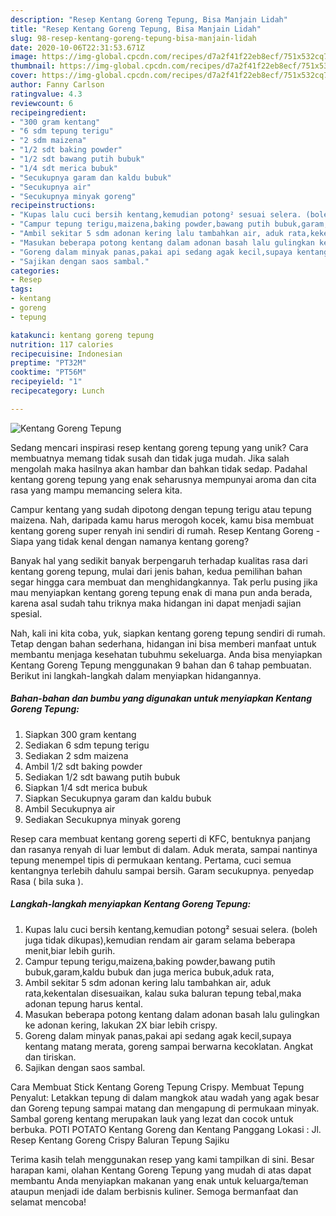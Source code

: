 ```yaml
---
description: "Resep Kentang Goreng Tepung, Bisa Manjain Lidah"
title: "Resep Kentang Goreng Tepung, Bisa Manjain Lidah"
slug: 98-resep-kentang-goreng-tepung-bisa-manjain-lidah
date: 2020-10-06T22:31:53.671Z
image: https://img-global.cpcdn.com/recipes/d7a2f41f22eb8ecf/751x532cq70/kentang-goreng-tepung-foto-resep-utama.jpg
thumbnail: https://img-global.cpcdn.com/recipes/d7a2f41f22eb8ecf/751x532cq70/kentang-goreng-tepung-foto-resep-utama.jpg
cover: https://img-global.cpcdn.com/recipes/d7a2f41f22eb8ecf/751x532cq70/kentang-goreng-tepung-foto-resep-utama.jpg
author: Fanny Carlson
ratingvalue: 4.3
reviewcount: 6
recipeingredient:
- "300 gram kentang"
- "6 sdm tepung terigu"
- "2 sdm maizena"
- "1/2 sdt baking powder"
- "1/2 sdt bawang putih bubuk"
- "1/4 sdt merica bubuk"
- "Secukupnya garam dan kaldu bubuk"
- "Secukupnya air"
- "Secukupnya minyak goreng"
recipeinstructions:
- "Kupas lalu cuci bersih kentang,kemudian potong² sesuai selera. (boleh juga tidak dikupas),kemudian rendam air garam selama beberapa menit,biar lebih gurih."
- "Campur tepung terigu,maizena,baking powder,bawang putih bubuk,garam,kaldu bubuk dan juga merica bubuk,aduk rata,"
- "Ambil sekitar 5 sdm adonan kering lalu tambahkan air, aduk rata,kekentalan disesuaikan, kalau suka baluran tepung tebal,maka adonan tepung harus kental."
- "Masukan beberapa potong kentang dalam adonan basah lalu gulingkan ke adonan kering, lakukan 2X biar lebih crispy."
- "Goreng dalam minyak panas,pakai api sedang agak kecil,supaya kentang matang merata, goreng sampai berwarna kecoklatan. Angkat dan tiriskan."
- "Sajikan dengan saos sambal."
categories:
- Resep
tags:
- kentang
- goreng
- tepung

katakunci: kentang goreng tepung 
nutrition: 117 calories
recipecuisine: Indonesian
preptime: "PT32M"
cooktime: "PT56M"
recipeyield: "1"
recipecategory: Lunch

---
```



![Kentang Goreng Tepung](https://img-global.cpcdn.com/recipes/d7a2f41f22eb8ecf/751x532cq70/kentang-goreng-tepung-foto-resep-utama.jpg)

Sedang mencari inspirasi resep kentang goreng tepung yang unik? Cara membuatnya memang tidak susah dan tidak juga mudah. Jika salah mengolah maka hasilnya akan hambar dan bahkan tidak sedap. Padahal kentang goreng tepung yang enak seharusnya mempunyai aroma dan cita rasa yang mampu memancing selera kita.

Campur kentang yang sudah dipotong dengan tepung terigu atau tepung maizena. Nah, daripada kamu harus merogoh kocek, kamu bisa membuat kentang goreng super renyah ini sendiri di rumah. Resep Kentang Goreng - Siapa yang tidak kenal dengan namanya kentang goreng?

Banyak hal yang sedikit banyak berpengaruh terhadap kualitas rasa dari kentang goreng tepung, mulai dari jenis bahan, kedua pemilihan bahan segar hingga cara membuat dan menghidangkannya. Tak perlu pusing jika mau menyiapkan kentang goreng tepung enak di mana pun anda berada, karena asal sudah tahu triknya maka hidangan ini dapat menjadi sajian spesial.


Nah, kali ini kita coba, yuk, siapkan kentang goreng tepung sendiri di rumah. Tetap dengan bahan sederhana, hidangan ini bisa memberi manfaat untuk membantu menjaga kesehatan tubuhmu sekeluarga. Anda bisa menyiapkan Kentang Goreng Tepung menggunakan 9 bahan dan 6 tahap pembuatan. Berikut ini langkah-langkah dalam menyiapkan hidangannya.

<!--inarticleads1-->

##### Bahan-bahan dan bumbu yang digunakan untuk menyiapkan Kentang Goreng Tepung:

1. Siapkan 300 gram kentang
1. Sediakan 6 sdm tepung terigu
1. Sediakan 2 sdm maizena
1. Ambil 1/2 sdt baking powder
1. Sediakan 1/2 sdt bawang putih bubuk
1. Siapkan 1/4 sdt merica bubuk
1. Siapkan Secukupnya garam dan kaldu bubuk
1. Ambil Secukupnya air
1. Sediakan Secukupnya minyak goreng


Resep cara membuat kentang goreng seperti di KFC, bentuknya panjang dan rasanya renyah di luar lembut di dalam. Aduk merata, sampai nantinya tepung menempel tipis di permukaan kentang. Pertama, cuci semua kentangnya terlebih dahulu sampai bersih. Garam secukupnya. penyedap Rasa ( bila suka ). 

<!--inarticleads2-->

##### Langkah-langkah menyiapkan Kentang Goreng Tepung:

1. Kupas lalu cuci bersih kentang,kemudian potong² sesuai selera. (boleh juga tidak dikupas),kemudian rendam air garam selama beberapa menit,biar lebih gurih.
1. Campur tepung terigu,maizena,baking powder,bawang putih bubuk,garam,kaldu bubuk dan juga merica bubuk,aduk rata,
1. Ambil sekitar 5 sdm adonan kering lalu tambahkan air, aduk rata,kekentalan disesuaikan, kalau suka baluran tepung tebal,maka adonan tepung harus kental.
1. Masukan beberapa potong kentang dalam adonan basah lalu gulingkan ke adonan kering, lakukan 2X biar lebih crispy.
1. Goreng dalam minyak panas,pakai api sedang agak kecil,supaya kentang matang merata, goreng sampai berwarna kecoklatan. Angkat dan tiriskan.
1. Sajikan dengan saos sambal.


Cara Membuat Stick Kentang Goreng Tepung Crispy. Membuat Tepung Penyalut: Letakkan tepung di dalam mangkok atau wadah yang agak besar dan Goreng tepung sampai matang dan mengapung di permukaan minyak. Sambal goreng kentang merupakan lauk yang lezat dan cocok untuk berbuka. POTI POTATO Kentang Goreng dan Kentang Panggang Lokasi : Jl. Resep Kentang Goreng Crispy Baluran Tepung Sajiku 

Terima kasih telah menggunakan resep yang kami tampilkan di sini. Besar harapan kami, olahan Kentang Goreng Tepung yang mudah di atas dapat membantu Anda menyiapkan makanan yang enak untuk keluarga/teman ataupun menjadi ide dalam berbisnis kuliner. Semoga bermanfaat dan selamat mencoba!

